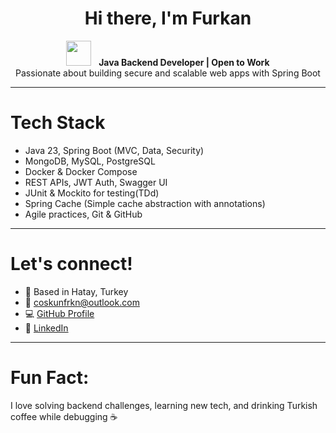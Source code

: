 <h1 align="center">Hi there, I'm Furkan </h1>

<p align="center">
  <img src="https://media.giphy.com/media/hvRJCLFzcasrR4ia7z/giphy.gif" width="40px"/> &nbsp;
  <strong>Java Backend Developer | Open to Work</strong> <br/>
  Passionate about building secure and scalable web apps with Spring Boot 
</p>

---

 # Tech Stack
- Java 23, Spring Boot (MVC, Data, Security)
- MongoDB, MySQL, PostgreSQL
- Docker & Docker Compose 
- REST APIs, JWT Auth, Swagger UI
- JUnit & Mockito for testing(TDd)
- Spring Cache (Simple cache abstraction with annotations)
- Agile practices, Git & GitHub

---

#  Let's connect!
- 📍 Based in Hatay, Turkey
- 💼 coskunfrkn@outlook.com
- 💻 <a href="https://github.com/coskun-furkan" target="_blank">GitHub Profile</a>
- 🔗 <a href="https://linkedin.com/in/coskun-furkan" target="_blank">LinkedIn</a>

---

 # Fun Fact:
I love solving backend challenges, learning new tech, and drinking Turkish coffee while debugging ☕

